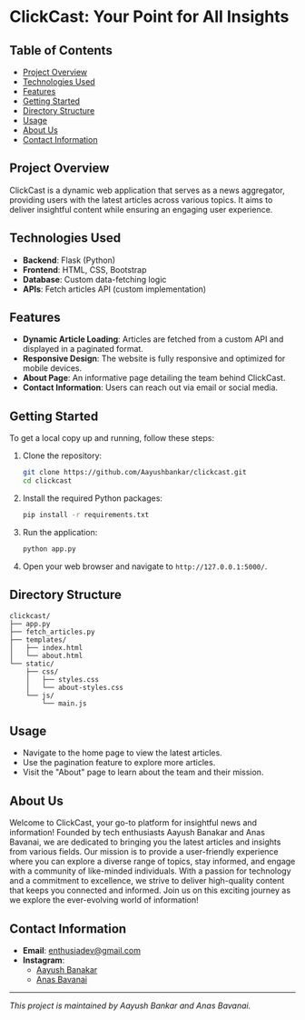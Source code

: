 # ClickCast: Your Point for All Insights

## Table of Contents
- [Project Overview](#project-overview)
- [Technologies Used](#technologies-used)
- [Features](#features)
- [Getting Started](#getting-started)
- [Directory Structure](#directory-structure)
- [Usage](#usage)
- [About Us](#about-us)
- [Contact Information](#contact-information)

## Project Overview
ClickCast is a dynamic web application that serves as a news aggregator, providing users with the latest articles across various topics. It aims to deliver insightful content while ensuring an engaging user experience.

## Technologies Used
- **Backend**: Flask (Python)
- **Frontend**: HTML, CSS, Bootstrap
- **Database**: Custom data-fetching logic
- **APIs**: Fetch articles API (custom implementation)

## Features
- **Dynamic Article Loading**: Articles are fetched from a custom API and displayed in a paginated format.
- **Responsive Design**: The website is fully responsive and optimized for mobile devices.
- **About Page**: An informative page detailing the team behind ClickCast.
- **Contact Information**: Users can reach out via email or social media.

## Getting Started
To get a local copy up and running, follow these steps:

1. Clone the repository:
   ```bash
   git clone https://github.com/Aayushbankar/clickcast.git
   cd clickcast
   ```

2. Install the required Python packages:
   ```bash
   pip install -r requirements.txt
   ```

3. Run the application:
   ```bash
   python app.py
   ```

4. Open your web browser and navigate to `http://127.0.0.1:5000/`.

## Directory Structure
```
clickcast/
├── app.py
├── fetch_articles.py
├── templates/
│   ├── index.html
│   └── about.html
└── static/
    ├── css/
    │   ├── styles.css
    │   └── about-styles.css
    └── js/
        └── main.js
```

## Usage
- Navigate to the home page to view the latest articles.
- Use the pagination feature to explore more articles.
- Visit the "About" page to learn about the team and their mission.

## About Us
Welcome to ClickCast, your go-to platform for insightful news and information! Founded by tech enthusiasts Aayush Banakar and Anas Bavanai, we are dedicated to bringing you the latest articles and insights from various fields. Our mission is to provide a user-friendly experience where you can explore a diverse range of topics, stay informed, and engage with a community of like-minded individuals. With a passion for technology and a commitment to excellence, we strive to deliver high-quality content that keeps you connected and informed. Join us on this exciting journey as we explore the ever-evolving world of information!

## Contact Information
- **Email**: [enthusiadev@gmail.com](mailto:enthusiadev@gmail.com)
- **Instagram**: 
  - [Aayush Banakar](https://instagram.com/iamaayush_200)
  - [Anas Bavanai](https://instagram.com/anas_bavanai)

---

*This project is maintained by Aayush Bankar and Anas Bavanai.*
